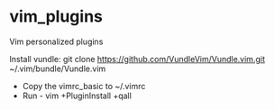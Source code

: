 # vim_plugins
Vim personalized plugins 

Install vundle:
git clone https://github.com/VundleVim/Vundle.vim.git ~/.vim/bundle/Vundle.vim

* Copy the vimrc_basic to ~/.vimrc
* Run - vim +PluginInstall +qall
